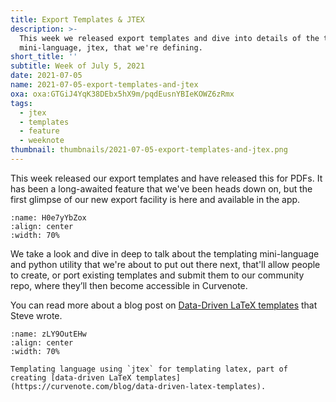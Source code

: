 ```yaml
---
title: Export Templates & JTEX
description: >-
  This week we released export templates and dive into details of the templating
  mini-language, jtex, that we're defining.
short_title: ''
subtitle: Week of July 5, 2021
date: 2021-07-05
name: 2021-07-05-export-templates-and-jtex
oxa: oxa:GTGiJ4YqK38DEbx5hX9m/pqdEusnYBIeKOWZ6zRmx
tags:
  - jtex
  - templates
  - feature
  - weeknote
thumbnail: thumbnails/2021-07-05-export-templates-and-jtex.png
---
```


This week released our export templates and have released this for PDFs. It has been a long-awaited feature that we've been heads down on, but the first glimpse of our new export facility is here and available in the app.

```{figure} images/GTGiJ4YqK38DEbx5hX9m-EJ2usc4pvd43ZuaUSCgK-v1.png
:name: H0e7yYbZox
:align: center
:width: 70%
```

We take a look and dive in deep to talk about the templating mini-language and python utility that we're about to put out there next, that'll allow people to create, or port existing templates and submit them to our community repo, where they’ll then become accessible in Curvenote.

You can read more about a blog post on [Data-Driven LaTeX templates](https://curvenote.com/blog/data-driven-latex-templates) that Steve wrote.

```{figure} images/GTGiJ4YqK38DEbx5hX9m-VYkOyAVqcg3822SpmvRD-v1.png
:name: zLY9OutEHw
:align: center
:width: 70%

Templating language using `jtex` for templating latex, part of creating [data-driven LaTeX templates](https://curvenote.com/blog/data-driven-latex-templates).
```
